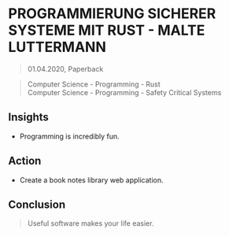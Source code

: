 # PROGRAMMIERUNG SICHERER SYSTEME MIT RUST - MALTE LUTTERMANN

> 01.04.2020, Paperback

> Computer Science - Programming - Rust  
> Computer Science - Programming - Safety Critical Systems

## Insights
- Programming is incredibly fun.

## Action
- Create a book notes library web application.

## Conclusion
> Useful software makes your life easier.